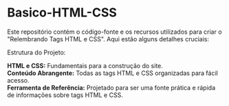 # Basico-HTML-CSS
Este repositório contém o código-fonte e os recursos utilizados para criar o "Relembrando Tags HTML e CSS". Aqui estão alguns detalhes cruciais:

Estrutura do Projeto:

<strong>HTML e CSS:</strong> Fundamentais para a construção do site. <br>
<strong>Conteúdo Abrangente:</strong> Todas as tags HTML e CSS organizadas para fácil acesso. <br>
<strong>Ferramenta de Referência:</strong> Projetado para ser uma fonte prática e rápida de informações sobre tags HTML e CSS. <br>

